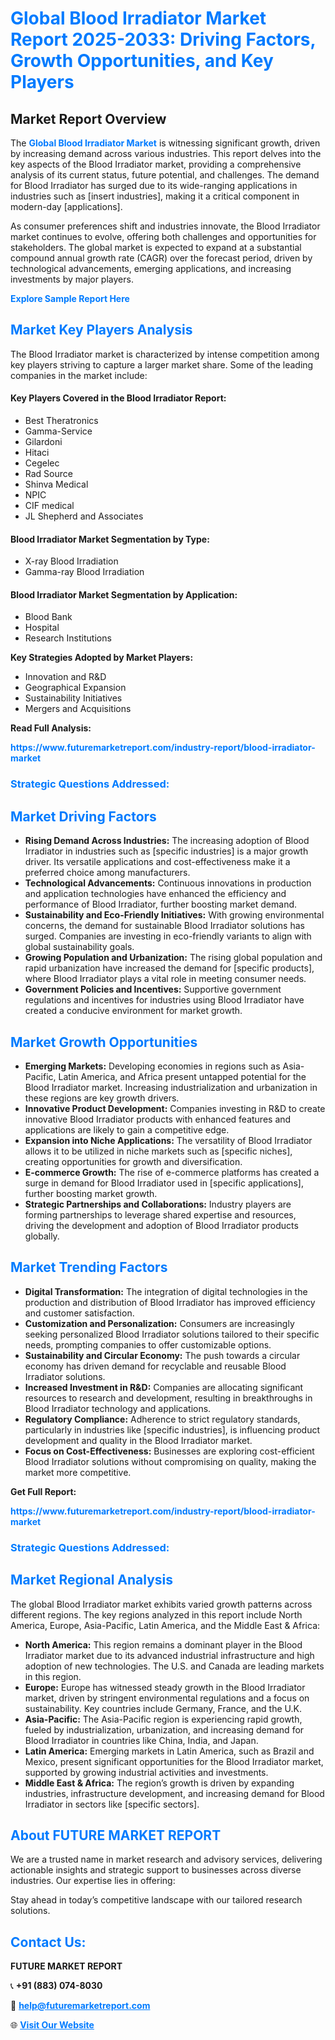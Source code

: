 <h1 style="color: #007BFF;">Global Blood Irradiator Market Report 2025-2033: Driving Factors, Growth Opportunities, and Key Players</h1>

<section id="overview">
<h2>Market Report Overview</h2>
<p>The <a href="https://www.futuremarketreport.com/industry-report/blood-irradiator-market" style="color: #007BFF; text-decoration: none;"><strong>Global Blood Irradiator Market</strong></a> is witnessing significant growth, driven by increasing demand across various industries. This report delves into the key aspects of the Blood Irradiator market, providing a comprehensive analysis of its current status, future potential, and challenges. The demand for Blood Irradiator has surged due to its wide-ranging applications in industries such as [insert industries], making it a critical component in modern-day [applications].</p>
<p>As consumer preferences shift and industries innovate, the Blood Irradiator market continues to evolve, offering both challenges and opportunities for stakeholders. The global market is expected to expand at a substantial compound annual growth rate (CAGR) over the forecast period, driven by technological advancements, emerging applications, and increasing investments by major players.</p>
</section>

<section id="overview">
<p><a href="https://www.futuremarketreport.com/request-sample/reportId=42864" style="color: #007BFF; text-decoration: none;"><strong>Explore Sample Report Here</strong></a></p>
</section>

<section id="key-players">
<h2 style="color: #007BFF;">Market Key Players Analysis</h2>
<p>The Blood Irradiator market is characterized by intense competition among key players striving to capture a larger market share. Some of the leading companies in the market include:</p>
<h4>Key Players Covered in the Blood Irradiator Report:</h4>
<ul><li>Best Theratronics</li><li>Gamma-Service</li><li>Gilardoni</li><li>Hitaci</li><li>Cegelec</li><li>Rad Source</li><li>Shinva Medical</li><li>NPIC</li><li>CIF medical</li><li>JL Shepherd and Associates</li></ul>
<h4>Blood Irradiator Market Segmentation by Type:</h4>
<ul><li>X-ray Blood Irradiation</li><li>Gamma-ray Blood Irradiation</li></ul>

<h4>Blood Irradiator Market Segmentation by Application:</h4>
<ul><li>Blood Bank</li><li>Hospital</li><li>Research Institutions</li></ul>
<p><strong>Key Strategies Adopted by Market Players:</strong></p>
<ul>
<li>Innovation and R&D</li>
<li>Geographical Expansion</li>
<li>Sustainability Initiatives</li>
<li>Mergers and Acquisitions</li>
</ul>
</section>

<section>
<p><strong>Read Full Analysis: </strong></p><a href="https://www.futuremarketreport.com/industry-report/blood-irradiator-market" style="color: #007BFF; text-decoration: none;"><strong>https://www.futuremarketreport.com/industry-report/blood-irradiator-market</strong></a>
<h3 style="color: #007BFF;">Strategic Questions Addressed:</h3>
</section>

<section id="driving-factors">
<h2 style="color: #007BFF;">Market Driving Factors</h2>
<ul>
<li><strong>Rising Demand Across Industries:</strong> The increasing adoption of Blood Irradiator in industries such as [specific industries] is a major growth driver. Its versatile applications and cost-effectiveness make it a preferred choice among manufacturers.</li>
<li><strong>Technological Advancements:</strong> Continuous innovations in production and application technologies have enhanced the efficiency and performance of Blood Irradiator, further boosting market demand.</li>
<li><strong>Sustainability and Eco-Friendly Initiatives:</strong> With growing environmental concerns, the demand for sustainable Blood Irradiator solutions has surged. Companies are investing in eco-friendly variants to align with global sustainability goals.</li>
<li><strong>Growing Population and Urbanization:</strong> The rising global population and rapid urbanization have increased the demand for [specific products], where Blood Irradiator plays a vital role in meeting consumer needs.</li>
<li><strong>Government Policies and Incentives:</strong> Supportive government regulations and incentives for industries using Blood Irradiator have created a conducive environment for market growth.</li>
</ul>
</section>

<section id="growth-opportunities">
<h2 style="color: #007BFF;">Market Growth Opportunities</h2>
<ul>
<li><strong>Emerging Markets:</strong> Developing economies in regions such as Asia-Pacific, Latin America, and Africa present untapped potential for the Blood Irradiator market. Increasing industrialization and urbanization in these regions are key growth drivers.</li>
<li><strong>Innovative Product Development:</strong> Companies investing in R&D to create innovative Blood Irradiator products with enhanced features and applications are likely to gain a competitive edge.</li>
<li><strong>Expansion into Niche Applications:</strong> The versatility of Blood Irradiator allows it to be utilized in niche markets such as [specific niches], creating opportunities for growth and diversification.</li>
<li><strong>E-commerce Growth:</strong> The rise of e-commerce platforms has created a surge in demand for Blood Irradiator used in [specific applications], further boosting market growth.</li>
<li><strong>Strategic Partnerships and Collaborations:</strong> Industry players are forming partnerships to leverage shared expertise and resources, driving the development and adoption of Blood Irradiator products globally.</li>
</ul>
</section>

<section id="trending-factors">
<h2 style="color: #007BFF;">Market Trending Factors</h2>
<ul>
<li><strong>Digital Transformation:</strong> The integration of digital technologies in the production and distribution of Blood Irradiator has improved efficiency and customer satisfaction.</li>
<li><strong>Customization and Personalization:</strong> Consumers are increasingly seeking personalized Blood Irradiator solutions tailored to their specific needs, prompting companies to offer customizable options.</li>
<li><strong>Sustainability and Circular Economy:</strong> The push towards a circular economy has driven demand for recyclable and reusable Blood Irradiator solutions.</li>
<li><strong>Increased Investment in R&D:</strong> Companies are allocating significant resources to research and development, resulting in breakthroughs in Blood Irradiator technology and applications.</li>
<li><strong>Regulatory Compliance:</strong> Adherence to strict regulatory standards, particularly in industries like [specific industries], is influencing product development and quality in the Blood Irradiator market.</li>
<li><strong>Focus on Cost-Effectiveness:</strong> Businesses are exploring cost-efficient Blood Irradiator solutions without compromising on quality, making the market more competitive.</li>
</ul>
</section>

<section>
<p><strong>Get Full Report: </strong></p><a href="https://www.futuremarketreport.com/industry-report/blood-irradiator-market" style="color: #007BFF; text-decoration: none;"><strong>https://www.futuremarketreport.com/industry-report/blood-irradiator-market</strong></a>
<h3 style="color: #007BFF;">Strategic Questions Addressed:</h3>
</section>


<section id="regional-analysis">
<h2 style="color: #007BFF;">Market Regional Analysis</h2>
<p>The global Blood Irradiator market exhibits varied growth patterns across different regions. The key regions analyzed in this report include North America, Europe, Asia-Pacific, Latin America, and the Middle East & Africa:</p>
<ul>
<li><strong>North America:</strong> This region remains a dominant player in the Blood Irradiator market due to its advanced industrial infrastructure and high adoption of new technologies. The U.S. and Canada are leading markets in this region.</li>
<li><strong>Europe:</strong> Europe has witnessed steady growth in the Blood Irradiator market, driven by stringent environmental regulations and a focus on sustainability. Key countries include Germany, France, and the U.K.</li>
<li><strong>Asia-Pacific:</strong> The Asia-Pacific region is experiencing rapid growth, fueled by industrialization, urbanization, and increasing demand for Blood Irradiator in countries like China, India, and Japan.</li>
<li><strong>Latin America:</strong> Emerging markets in Latin America, such as Brazil and Mexico, present significant opportunities for the Blood Irradiator market, supported by growing industrial activities and investments.</li>
<li><strong>Middle East & Africa:</strong> The region’s growth is driven by expanding industries, infrastructure development, and increasing demand for Blood Irradiator in sectors like [specific sectors].</li>
</ul>
</section>

<footer>
<h2 style="color: #007BFF;">About FUTURE MARKET REPORT</h2>
<p>We are a trusted name in market research and advisory services, delivering actionable insights and strategic support to businesses across diverse industries. Our expertise lies in offering:</p>

<p>Stay ahead in today’s competitive landscape with our tailored research solutions.</p>

<h2 style="color: #007BFF;">Contact Us:</h2>
<p><strong>FUTURE MARKET REPORT</strong></p>
<p>📞 <strong>+91 (883) 074-8030</strong></p>
<p>📧 <strong><a href="mailto:help@futuremarketreport.com" style="color: #007BFF;">help@futuremarketreport.com</a></strong></p>
<p>🌐 <strong><a href="https://www.futuremarketreport.com/" style="color: #007BFF;">Visit Our Website</a></strong></p>
</footer>
